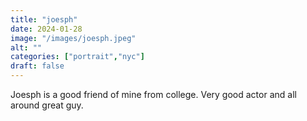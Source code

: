 ```yaml
---
title: "joesph"
date: 2024-01-28
image: "/images/joesph.jpeg"
alt: ""
categories: ["portrait","nyc"]
draft: false
---
```

Joesph is a good friend of mine from college. Very good actor and all around great guy.
